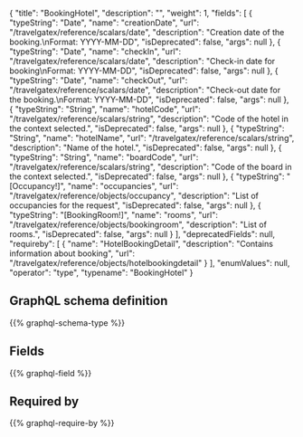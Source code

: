 {
  "title": "BookingHotel",
  "description": "",
  "weight": 1,
  "fields": [
    {
      "typeString": "Date",
      "name": "creationDate",
      "url": "/travelgatex/reference/scalars/date",
      "description": "Creation date of the booking.\nFormat: YYYY-MM-DD",
      "isDeprecated": false,
      "args": null
    },
    {
      "typeString": "Date",
      "name": "checkIn",
      "url": "/travelgatex/reference/scalars/date",
      "description": "Check-in date for booking\nFormat: YYYY-MM-DD",
      "isDeprecated": false,
      "args": null
    },
    {
      "typeString": "Date",
      "name": "checkOut",
      "url": "/travelgatex/reference/scalars/date",
      "description": "Check-out date for the booking.\nFormat: YYYY-MM-DD",
      "isDeprecated": false,
      "args": null
    },
    {
      "typeString": "String",
      "name": "hotelCode",
      "url": "/travelgatex/reference/scalars/string",
      "description": "Code of the hotel in the context selected.",
      "isDeprecated": false,
      "args": null
    },
    {
      "typeString": "String",
      "name": "hotelName",
      "url": "/travelgatex/reference/scalars/string",
      "description": "Name of the hotel.",
      "isDeprecated": false,
      "args": null
    },
    {
      "typeString": "String",
      "name": "boardCode",
      "url": "/travelgatex/reference/scalars/string",
      "description": "Code of the board in the context selected.",
      "isDeprecated": false,
      "args": null
    },
    {
      "typeString": "[Occupancy!]",
      "name": "occupancies",
      "url": "/travelgatex/reference/objects/occupancy",
      "description": "List of occupancies for the request",
      "isDeprecated": false,
      "args": null
    },
    {
      "typeString": "[BookingRoom!]",
      "name": "rooms",
      "url": "/travelgatex/reference/objects/bookingroom",
      "description": "List of rooms.",
      "isDeprecated": false,
      "args": null
    }
  ],
  "deprecatedFields": null,
  "requireby": [
    {
      "name": "HotelBookingDetail",
      "description": "Contains information about booking",
      "url": "/travelgatex/reference/objects/hotelbookingdetail"
    }
  ],
  "enumValues": null,
  "operator": "type",
  "typename": "BookingHotel"
}
## GraphQL schema definition

{{% graphql-schema-type %}}

## Fields

{{% graphql-field %}}

## Required by

{{% graphql-require-by %}}
